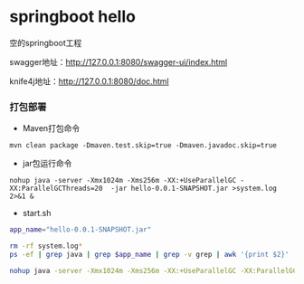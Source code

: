 # springboot hello

空的springboot工程

swagger地址：http://127.0.0.1:8080/swagger-ui/index.html

knife4j地址：http://127.0.0.1:8080/doc.html

### 打包部署

* Maven打包命令
```
mvn clean package -Dmaven.test.skip=true -Dmaven.javadoc.skip=true 
```
* jar包运行命令
```
nohup java -server -Xmx1024m -Xms256m -XX:+UseParallelGC -XX:ParallelGCThreads=20  -jar hello-0.0.1-SNAPSHOT.jar >system.log 2>&1 &
```
* start.sh
```sh
app_name="hello-0.0.1-SNAPSHOT.jar"

rm -rf system.log*
ps -ef | grep java | grep $app_name | grep -v grep | awk '{print $2}' |xargs kill -9

nohup java -server -Xmx1024m -Xms256m -XX:+UseParallelGC -XX:ParallelGCThreads=20  -jar $app_name >system.log.$(date +%Y%m%d%H%H%M%S) 2>&1 &
```